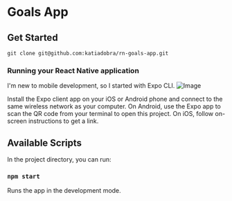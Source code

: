 # Goals App 

## Get Started

```
git clone git@github.com:katiadobra/rn-goals-app.git

```

### Running your React Native application
I'm new to mobile development, so I started with Expo CLI. 
![Image](https://facebook.github.io/react-native/docs/assets/GettingStartedCongratulations.png)

Install the Expo client app on your iOS or Android phone and connect to the same wireless network as your computer. On Android, use the Expo app to scan the QR code from your terminal to open this project. On iOS, follow on-screen instructions to get a link.

## Available Scripts

In the project directory, you can run:

### `npm start`

Runs the app in the development mode.<br>
